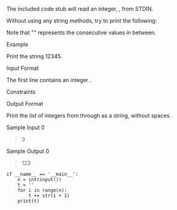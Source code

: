 The included code stub will read an integer, , from STDIN.

Without using any string methods, try to print the following:

Note that "" represents the consecutive values in between.

Example

Print the string 12345.

Input Format

The first line contains an integer .

Constraints

Output Format

Print the list of integers from through as a string, without spaces.

Sample Input 0

> 3

Sample Output 0

> 123

```
if __name__ == '__main__':
    n = int(input())
    t = ''
    for i in range(n):
        t += str(i + 1)
    print(t)
```
